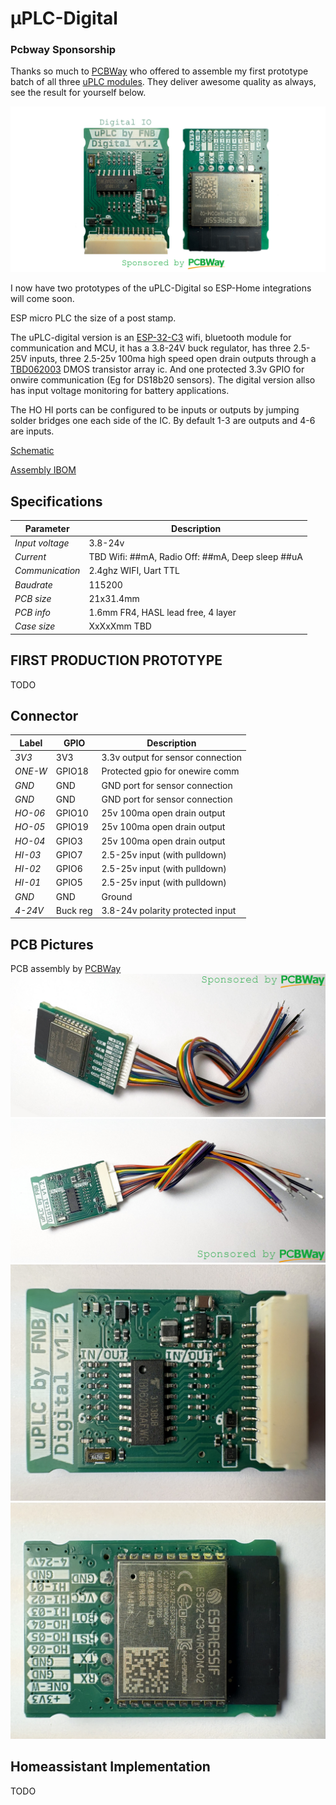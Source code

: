 ﻿# μPLC-Digital
### Pcbway Sponsorship
Thanks so much to [PCBWay](https://www.pcbway.com/) who offered to assemble my first prototype batch of all three [uPLC modules](https://github.com/fredriknk/uPLC-stack). They deliver awesome quality as always, see the result for yourself below.

![Front](./PICTURES/uplc_digital.png)

 I now have two prototypes of the uPLC-Digital so ESP-Home integrations will come soon.

ESP micro PLC the size of a post stamp. 

The uPLC-digital version is an [ESP-32-C3](./DOCUMENTATION/esp-12f_product_specification_en.pdf) wifi, bluetooth module for communication and MCU, it has a 3.8-24V buck regulator, has three 2.5-25V inputs, three 2.5-25v 100ma high speed open drain outputs through a [TBD062003](./DOCUMENTATION/Transistor-array-2304140030_TOSHIBA-TBD62003AFWG_C114084.pdf) DMOS transistor array ic. And one protected 3.3v GPIO for onwire communication (Eg for DS18b20 sensors). The digital version allso has input voltage monitoring for battery applications. 

The HO HI ports can be configured to be inputs or outputs by jumping solder bridges one each side of the IC. By default 1-3 are outputs and 4-6 are inputs. 

[Schematic](./DOCUMENTATION/_schematic.pdf)


[Assembly IBOM](https://htmlpreview.github.io/?https://raw.githubusercontent.com/fredriknk/uplc-digital/main/DOCUMENTATION/ibom.html)

## Specifications
| **Parameter**   | **Description**                                                     |
|-----------------|---------------------------------------------------------------------|
| _Input voltage_ | 3.8-24v                               |
| _Current_       | TBD Wifi: ##mA, Radio Off: ##mA, Deep sleep ##uA |  
| _Communication_ | 2.4ghz WIFI, Uart TTL                            |
| _Baudrate_      | 115200                                                              |
| _PCB size_      | 21x31.4mm                                                             |
| _PCB info_      | 1.6mm FR4, HASL lead free, 4 layer               |
| _Case size_     | XxXxXmm TBD                                                         |

## FIRST PRODUCTION PROTOTYPE
TODO

## Connector

| **Label**   | **GPIO**|**Description**       |
|------------|-----|-------------------------|
|_3V3_ | 3V3 | 3.3v output for sensor connection |
|_ONE-W_ | GPIO18  | Protected gpio for onewire comm |
|_GND_ | GND | GND port for sensor connection|
|_GND_ | GND | GND port for sensor connection |
|_HO-06_ | GPIO10  | 25v 100ma open drain output |
|_HO-05_ | GPIO19  | 25v 100ma open drain output |
|_HO-04_ | GPIO3  | 25v 100ma open drain output |
|_HI-03_ | GPIO7  | 2.5-25v input (with pulldown) |
|_HI-02_ | GPIO6  | 2.5-25v input (with pulldown) |
|_HI-01_ | GPIO5  | 2.5-25v input (with pulldown) |
|_GND_ | GND |  Ground  |
|_4-24V_ | Buck reg |3.8-24v polarity protected input |

## PCB Pictures
PCB assembly by [PCBWay](https://www.pcbway.com/)
![Cable1](./PICTURES/u-plc-digital-cable-bottom.JPEG)
![Cable2](./PICTURES/u-plc-digital-cable-top.JPEG)
![Top](./PICTURES/IMG_0639.JPEG)
![Bottom](./PICTURES/IMG_0640.JPEG)

## Homeassistant Implementation
TODO
